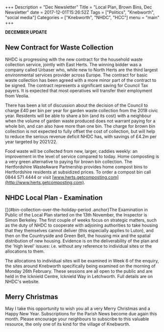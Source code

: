 +++
Description = "Dec Newsletter"
Title = "Local Plan, Brown Bins, Dec Newsletter"
date = 2017-12-01T15:26:52Z
Tags = ["Politics", "Knebworth", "social media"]
Categories = ["Knebworth", "NHDC", "HCC"]
menu = "main"
+++

**DECEMBER UPDATE**

**New Contract for Waste Collection**
-------------------------------------

NHDC is progressing with the new contract for the household waste
collection service, jointly with East Herts. The winning bidder was a
company called Urbaser who, while new to North Herts are the third
largest environmental services provider across Europe. The contract for
basic waste collection has been agreed with a more minor part of the
contract to be signed. The contract represents a significant saving for
Council Tax payers. It is expected that most operatives will transfer
their employment from Veolia.

There has been a lot of discussion about the decision of the Council to
charge £40 per bin per year for garden waste collection from the 2018
civic year. Residents will be able to share a bin (and its cost) with a
neighbour when the volume of garden waste produced does not warrant
paying for a whole bin, and can also have more than one bin. The charge
for brown bin collection is not expected to fully offset the cost of
collection, but will help to reduce the serious revenue deficit NHDC
has, with savings of £4.2m per year targeted by 2021/22.

Food waste will be collected from new, larger, caddies weekly: an
improvement in the level of service compared to today. Home composting
is a very green alternative to paying for brown bin collection. The
Hertfordshire WasteAware Partnership provides home compost bins to
Hertfordshire residents at subsidized prices. To order a compost bin
call 0844 571 4444 or visit
[www.herts.getcomposting.com](http://www.herts.getcomposting.com).

**NHDC Local Plan - Examination**
---------------------------------

[]{#bin-collection-over-the-holiday-period .anchor}The Examination in
Public of the Local Plan started on the 13th November, the Inspector is
Simon Berkeley. The first couple of weeks focus on strategic matters,
such as the duty of NHDC to cooperate with adjoining authorities to take
housing that they themselves cannot deliver (this especially applies to
Luton), and then on the Countryside and Green Belt, the housing mix and
the spatial distribution of new housing. Evidence is on the
deliverability of the plan and the \'high level\' issues: i.e. without
any reference to individual sites or the allocations to them.

The allocations to individual sites will be examined in Week 6 of the
enquiry, the sites around Knebworth specifically being examined on the
morning of Monday 26th February. These sessions are all open to the
public and are held in the Icknield Centre, Icknield Way in Letchworth.
Full details are on NHDC's website.

**Merry Christmas**
-------------------

May I take this opportunity to wish you all a very Merry Christmas and a
Happy New Year. Subscriptions for the Parish News become due again this
month. Please encourage your neighbours to subscribe to this valuable
resource, the only one of its kind for the village of Knebworth.
